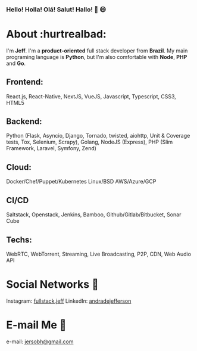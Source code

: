 
### Hello! Holla! Olá! Salut! Hallo! :vulcan_salute: :smile:

# About :hurtrealbad:
I'm **Jeff**. I'm a **product-oriented** full stack developer from **Brazil**. My main programing language is **Python**, but I'm also comfortable with **Node**, **PHP** and **Go**.

## Frontend: 
React.js, React-Native, NextJS, VueJS, Javascript, Typescript, CSS3, HTML5

## Backend: 
Python (Flask, Asyncio, Django, Tornado, twisted, aiohttp, Unit & Coverage tests, Tox, Selenium, Scrapy), 
Golang,
NodeJS (Express), 
PHP (Slim Framework, Laravel, Symfony, Zend)

## Cloud:
Docker/Chef/Puppet/Kubernetes
Linux/BSD
AWS/Azure/GCP

## CI/CD
Saltstack, Openstack, Jenkins, Bamboo, Github/Gitlab/Bitbucket, Sonar Cube

## Techs:
WebRTC, WebTorrent, Streaming, Live Broadcasting, P2P, CDN, Web Audio API


# Social Networks :busts_in_silhouette:
Instagram: [fullstack.jeff](https://www.instagram.com/fullstack.jeff)
LinkedIn: [andradejefferson](https://www.linkedin.com/in/andradejefferson/)

# E-mail Me :email:
e-mail: jersobh@gmail.com
